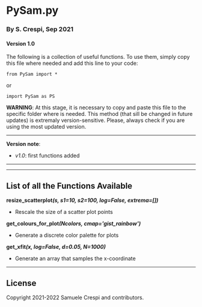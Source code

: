 
# PySam.py
### By S. Crespi, Sep 2021
#### Version 1.0

The following is a collection of useful functions.
To use them, simply copy this file where needed and add this line to your code:

```
from PySam import *
```

or 

```
import PySam as PS
```

**WARNING**: 
At this stage, it is necessary to copy and paste this file to the specific folder where is needed. This method (that sill be changed in future updates) is extremaly version-sensitive. Please, always check if you are using the most updated version.

------

**Version note**:
 - *v1.0*: first functions added

------
------

## List of all the Functions Available

**resize_scatterplot<i>(s, s1=10, s2=100, log=False, extrema=[])</i>**
 - Rescale the size of a scatter plot points
 
**get_colours_for_plot<i>(Ncolors, cmap='gist_rainbow')</i>**
 - Generate a discrete color palette for plots

**get_xfit<i>(x, log=False, d=0.05, N=1000)</i>**
 - Generate an array that samples the x-coordinate

------
## License

Copyright 2021-2022 Samuele Crespi and contributors.
